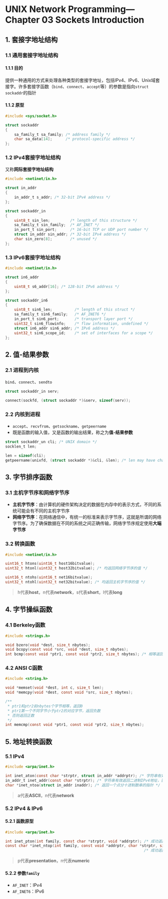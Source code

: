 # UNIX Network Programming—Chapter 03 Sockets Introduction

## 1. 套接字地址结构

### 1.1 通用套接字地址结构

#### 1.1.1 目的

提供一种通用的方式来处理各种类型的套接字地址，包括IPv4、IPv6、Unix域套接字。许多套接字函数（`bind`、`connect`、`accept`等）的参数是指向`struct sockaddr`的指针

#### 1.1.2 原型

```C
#include <sys/socket.h>

struct sockaddr
{
    sa_family_t sa_family; /* address family */
    char sa_data[14];      /* protocol-specific address */
};
```

### 1.2 IPv4套接字地址结构

又称**网际套接字地址结构**

```C
#include <netinet/in.h>

struct in_addr
{
    in_addr_t s_addr; /* 32-bit IPv4 address */
};

struct sockaddr_in
{
    uint8_t sin_len;         /* length of this structure */
    sa_family_t sin_family;  /* AF_INET */
    in_port_t sin_port;      /* 16-bit TCP or UDP port number */
    struct in_addr sin_addr; /* 32-bit IPv4 address */
    char sin_zero[8];        /* unused */
};
```

### 1.3 IPv6套接字地址结构

```C
#include <netinet/in.h>

struct in6_addr
{
    uint8_t s6_addr[16]; /* 128-bit IPv6 address */
};

struct sockaddr_in6
{
    uint8_t sin6_len;          /* length of this struct */
    sa_family_t sin6_family;   /* AF_INET6 */
    in_port_t sin6_port;       /* transport layer port */
    uint32_t sin6_flowinfo;    /* flow information, undefined */
    struct in6_addr sin6_addr; /* IPv6 address */
    uint32_t sin6_scope_id;    /* set of interfaces for a scope */
};
```

## 2. 值-结果参数

### 2.1 进程到内核

`bind`、`connect`、`sendto`

```C
struct sockaddr_in serv;

connect(sockfd, (struct sockaddr *)&serv, sizeof(serv));
```

### 2.2 内核到进程

+ `accept`、`recvfrom`、`getsockname`、`getpeername`
+ 既是函数的输入值，又是函数的输出结果，称之为**值-结果参数**

```C
struct sockaddr_un cli; /* UNIX domain */
socklen_t len;

len = sizeof(cli);
getpeername(unixfd, (struct sockaddr *)&cli, &len); /* len may have changed */
```

## 3. 字节排序函数

### 3.1 主机字节序和网络字节序

+ **主机字节序**：由计算机的硬件架构决定的数据在内存中的表示方式，不同的系统可能会有不同的主机字节序
+ **网络字节序**：在网络通信中，有统一的标准来表示字节序，这就是所谓的网络字节序。为了确保数据在不同的系统之间正确传输，网络字节序规定使用**大端字节序**

### 3.2 转换函数

```C
#include <netinet/in.h>

uint16_t htons(uint16_t host16bitvalue);
uint32_t htonl(uint32_t host32bitvalue); /* 均返回网络字节序的值 */

uint16_t ntohs(uint16_t net16bitvalue);
uint32_t ntohl(uint32_t net32bitvalue); /* 均返回主机字节序的值 */
```

> h代表**host**，n代表**network**，s代表**short**，l代表**long**

## 4. 字节操纵函数

### 4.1 Berkeley函数

```C
#include <strings.h>

void bzero(void *dest, size_t nbytes);
void bcopy(const void *src, void *dest, size_t nbytes);
int bcmp(const void *ptr1, const void *ptr2, size_t nbytes); /* 相等返回0，否则返回非0值 */
```

### 4.2 ANSI C函数

```C
#include <string.h>

void *memset(void *dest, int c, size_t len);
void *memcpy(void *dest, const void *src, size_t nbytes);

/**
 * ptr1和ptr2前nbytes个字节相等，返回0
 * ptr1第一个不同字节小于ptr2的对应字节，返回负数
 * 否则返回正数
 */
int memcmp(const void *ptr1, const void *ptr2, size_t nbytes);
```

## 5. 地址转换函数

### 5.1 IPv4

```C
#include <arpa/inet.h>

int inet_aton(const char *strptr, struct in_addr *addrptr); /* 字符串有效返回1，否则返回0 */
in_addr_t inet_addr(const char *strptr); /* 字符串有效返回二进制IPv4地址，否则返回INADDR_NONE */
char *inet_ntoa(struct in_addr inaddr); /* 返回一个点分十进制数串的指针 */
```

> a代表**ASCII**，n代表**network**

### 5.2 IPv4 & IPv6

#### 5.2.1 函数原型

```C
#include <arpa/inet.h>

int inet_pton(int family, const char *strptr, void *addrptr); /* 成功返回1，不是有效表达式返回0，出错返回-1 */
const char *inet_ntop(int family, const void *addrptr, char *strptr, size_t len);
															  /* 成功返回指向结果的指针，出错返回NULL */
```

> p代表**presentation**，n代表**numeric**

#### 5.2.2 参数`family`

+ `AF_INET`：IPv4
+ `AF_INET6`：IPv6

